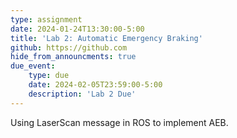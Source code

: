 ```yaml
---
type: assignment
date: 2024-01-24T13:30:00-5:00
title: 'Lab 2: Automatic Emergency Braking'
github: https://github.com
hide_from_announcments: true
due_event: 
    type: due
    date: 2024-02-05T23:59:00-5:00
    description: 'Lab 2 Due'
---
```

Using LaserScan message in ROS to implement AEB.
